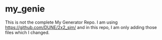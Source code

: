 # my_genie
This is not the complete My Generator Repo. I am using https://github.com/DUNE/2x2_sim/ and in this repo, I am only adding those files which I changed.
